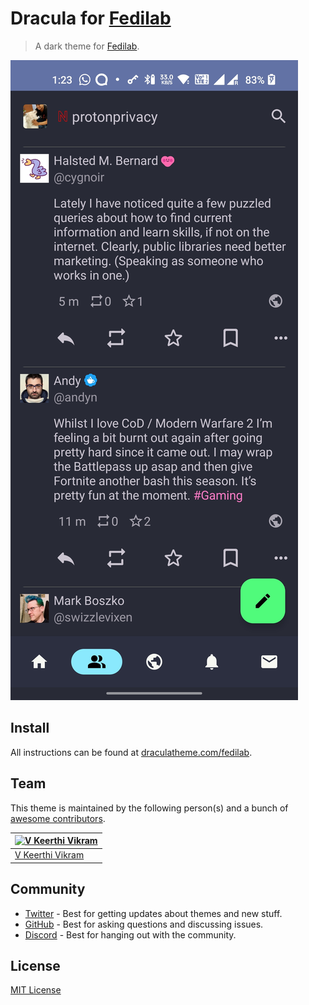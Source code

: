 # Dracula for [Fedilab](https://fedilab.app/)

> A dark theme for [Fedilab](https://fedilab.app/).

![Screenshot](./screenshot.png)

## Install

All instructions can be found at [draculatheme.com/fedilab](https://draculatheme.com/fedilab).

## Team

This theme is maintained by the following person(s) and a bunch of [awesome contributors](https://github.com/dracula/foobar/graphs/contributors).


| [![V Keerthi Vikram](https://github.com/vkeerthivikram.png?size=100)](https://github.com/vkeerthivikram) |
| -------------------------------------------------------------------------------------------------------- |
| [V Keerthi Vikram](https://github.com/vkeerthivikram)                                                    |

## Community

- [Twitter](https://twitter.com/draculatheme) - Best for getting updates about themes and new stuff.
- [GitHub](https://github.com/dracula/dracula-theme/discussions) - Best for asking questions and discussing issues.
- [Discord](https://draculatheme.com/discord-invite) - Best for hanging out with the community.

## License

[MIT License](./LICENSE)
